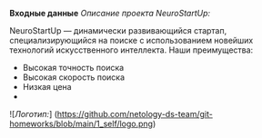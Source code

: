 **Входные данные**
*Описание проекта NeuroStartUp:*

NeuroStartUp — динамически развивающийся стартап, специализирующийся на поиске с использованием новейших технологий искусственного интеллекта. Наши преимущества:

* Высокая точность поиска
* Высокая скорость поиска
* Низкая цена
* 
![*Логотип:*] (https://github.com/netology-ds-team/git-homeworks/blob/main/1_self/logo.png)

